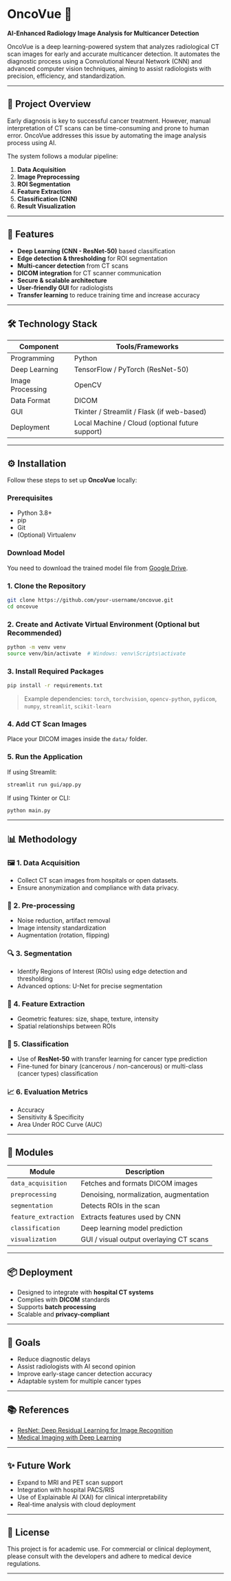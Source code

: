 # OncoVue 🔬
**AI-Enhanced Radiology Image Analysis for Multicancer Detection**

OncoVue is a deep learning-powered system that analyzes radiological CT scan images for early and accurate multicancer detection. It automates the diagnostic process using a Convolutional Neural Network (CNN) and advanced computer vision techniques, aiming to assist radiologists with precision, efficiency, and standardization.

---

## 🚀 Project Overview

Early diagnosis is key to successful cancer treatment. However, manual interpretation of CT scans can be time-consuming and prone to human error. OncoVue addresses this issue by automating the image analysis process using AI.

The system follows a modular pipeline:
1. **Data Acquisition**
2. **Image Preprocessing**
3. **ROI Segmentation**
4. **Feature Extraction**
5. **Classification (CNN)**
6. **Result Visualization**

---

## 🧠 Features

- **Deep Learning (CNN - ResNet-50)** based classification
- **Edge detection & thresholding** for ROI segmentation
- **Multi-cancer detection** from CT scans
- **DICOM integration** for CT scanner communication
- **Secure & scalable architecture**
- **User-friendly GUI** for radiologists
- **Transfer learning** to reduce training time and increase accuracy

---

## 🛠️ Technology Stack

| Component         | Tools/Frameworks                                  |
|------------------|----------------------------------------------------|
| Programming       | Python                                             |
| Deep Learning     | TensorFlow / PyTorch (ResNet-50)                  |
| Image Processing  | OpenCV                                            |
| Data Format       | DICOM                                             |
| GUI               | Tkinter / Streamlit / Flask (if web-based)        |
| Deployment        | Local Machine / Cloud (optional future support)   |

----------------------------------------------------------------------------
## ⚙️ Installation

Follow these steps to set up **OncoVue** locally:

### Prerequisites

- Python 3.8+
- pip
- Git
- (Optional) Virtualenv

### Download Model

You need to download the trained model file from [Google Drive](https://drive.google.com/file/d/1_-ZmD-7rEn2S0KlETGmczkvxfpq2V7o3/view?usp=sharing).


### 1. Clone the Repository

```bash
git clone https://github.com/your-username/oncovue.git
cd oncovue
```

### 2. Create and Activate Virtual Environment (Optional but Recommended)

```bash
python -m venv venv
source venv/bin/activate  # Windows: venv\Scripts\activate
```

### 3. Install Required Packages

```bash
pip install -r requirements.txt
```

> Example dependencies:
> `torch`, `torchvision`, `opencv-python`, `pydicom`, `numpy`, `streamlit`, `scikit-learn`

### 4. Add CT Scan Images

Place your DICOM images inside the `data/` folder.

### 5. Run the Application

If using Streamlit:

```bash
streamlit run gui/app.py
```

If using Tkinter or CLI:

```bash
python main.py
```

---------------------------------------------------------------------------

## 📊 Methodology

### 🖼️ 1. Data Acquisition
- Collect CT scan images from hospitals or open datasets.
- Ensure anonymization and compliance with data privacy.

### 🧹 2. Pre-processing
- Noise reduction, artifact removal
- Image intensity standardization
- Augmentation (rotation, flipping)

### 🔍 3. Segmentation
- Identify Regions of Interest (ROIs) using edge detection and thresholding
- Advanced options: U-Net for precise segmentation

### 🧬 4. Feature Extraction
- Geometric features: size, shape, texture, intensity
- Spatial relationships between ROIs

### 🧠 5. Classification
- Use of **ResNet-50** with transfer learning for cancer type prediction
- Fine-tuned for binary (cancerous / non-cancerous) or multi-class (cancer types) classification

### 📈 6. Evaluation Metrics
- Accuracy
- Sensitivity & Specificity
- Area Under ROC Curve (AUC)

---

## 🔧 Modules

| Module                | Description |
|-----------------------|-------------|
| `data_acquisition`    | Fetches and formats DICOM images |
| `preprocessing`       | Denoising, normalization, augmentation |
| `segmentation`        | Detects ROIs in the scan |
| `feature_extraction`  | Extracts features used by CNN |
| `classification`      | Deep learning model prediction |
| `visualization`       | GUI / visual output overlaying CT scans |

---

## 📦 Deployment

- Designed to integrate with **hospital CT systems**
- Complies with **DICOM** standards
- Supports **batch processing**
- Scalable and **privacy-compliant**

---

## 🎯 Goals

- Reduce diagnostic delays
- Assist radiologists with AI second opinion
- Improve early-stage cancer detection accuracy
- Adaptable system for multiple cancer types

---

## 📚 References

- [ResNet: Deep Residual Learning for Image Recognition](https://arxiv.org/abs/1512.03385)
- [Medical Imaging with Deep Learning](https://www.midl.io/)

---

## ✨ Future Work

- Expand to MRI and PET scan support
- Integration with hospital PACS/RIS
- Use of Explainable AI (XAI) for clinical interpretability
- Real-time analysis with cloud deployment

---

## 📎 License

This project is for academic use. For commercial or clinical deployment, please consult with the developers and adhere to medical device regulations.

---



